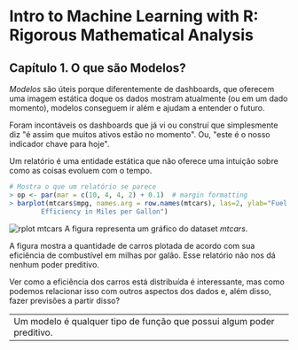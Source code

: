# Intro to Machine Learning with R: Rigorous Mathematical Analysis

## Capítulo 1. O que são Modelos?
*Modelos* são úteis porque diferentemente de dashboards, que oferecem uma imagem estática doque os dados mostram atualmente (ou em um dado momento), modelos conseguem ir além e ajudam a entender o futuro.

Foram incontáveis os dashboards que já vi ou construí que simplesmente diz "é assim que muitos ativos estão no momento". Ou, "este é o nosso indicador chave para hoje".

Um relatório é uma entidade estática que não oferece uma intuição sobre como as coisas evoluem com o tempo.
```R
# Mostra o que um relatório se parece
> op <- par(mar = c(10, 4, 4, 2) + 0.1)  # margin formatting
> barplot(mtcars$mpg, names.arg = row.names(mtcars), las=2, ylab="Fuel
        Efficiency in Miles per Gallon")
```
![rplot mtcars](https://github.com/user-attachments/assets/e07f09af-94d3-4484-9bcf-f1248bd5c4e2)
A figura representa um gráfico do dataset *mtcars*.

A figura mostra a quantidade de carros plotada de acordo com sua eficiência de combustível em milhas por galão. Esse relatório não nos dá nenhum poder preditivo.

Ver como a eficiência dos carros está distribuída é interessante, mas como podemos relacionar isso com outros aspectos dos dados e, além disso, fazer previsões a partir disso?

<table><tr><td>Um modelo é qualquer tipo de função que possui algum poder preditivo.</td></tr></table>

